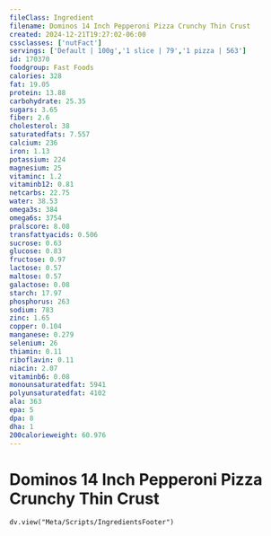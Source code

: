 ```yaml
---
fileClass: Ingredient
filename: Dominos 14 Inch Pepperoni Pizza Crunchy Thin Crust
created: 2024-12-21T19:27:02-06:00
cssclasses: ['nutFact']
servings: ['Default | 100g','1 slice | 79','1 pizza | 563']
id: 170370
foodgroup: Fast Foods
calories: 328
fat: 19.05
protein: 13.88
carbohydrate: 25.35
sugars: 3.65
fiber: 2.6
cholesterol: 38
saturatedfats: 7.557
calcium: 236
iron: 1.13
potassium: 224
magnesium: 25
vitaminc: 1.2
vitaminb12: 0.81
netcarbs: 22.75
water: 38.53
omega3s: 384
omega6s: 3754
pralscore: 8.08
transfattyacids: 0.506
sucrose: 0.63
glucose: 0.83
fructose: 0.97
lactose: 0.57
maltose: 0.57
galactose: 0.08
starch: 17.97
phosphorus: 263
sodium: 783
zinc: 1.65
copper: 0.104
manganese: 0.279
selenium: 26
thiamin: 0.11
riboflavin: 0.11
niacin: 2.07
vitaminb6: 0.08
monounsaturatedfat: 5941
polyunsaturatedfat: 4102
ala: 363
epa: 5
dpa: 8
dha: 1
200calorieweight: 60.976
---
```


# Dominos 14 Inch Pepperoni Pizza Crunchy Thin Crust

```dataviewjs
dv.view("Meta/Scripts/IngredientsFooter")
```